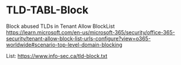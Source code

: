 # TLD-TABL-Block
Block abused TLDs in Tenant Allow BlockList  
https://learn.microsoft.com/en-us/microsoft-365/security/office-365-security/tenant-allow-block-list-urls-configure?view=o365-worldwide#scenario-top-level-domain-blocking  

List: https://www.info-sec.ca/tld-block.txt
